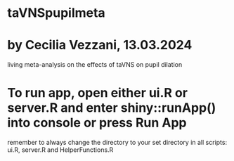 # taVNSpupilmeta
# by Cecilia Vezzani, 13.03.2024
living meta-analysis on the effects of taVNS on pupil dilation

# To run app, open either ui.R or server.R and enter shiny::runApp() into console or press Run App
remember to always change the directory to your set directory in all scripts: ui.R, server.R and HelperFunctions.R
